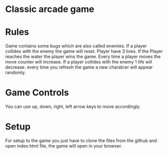 # Classic arcade game

# Rules
Game contains some bugs which are also called enemies.
If a player collides with the enemy the game will reset.
Player have 3 lives.
If the Player reaches the water the player wins the game.
Every time a player moves the move counter will increase.
If a player collides with the enemy 1 life will decrease.
every time you refresh the game a new charatcer will appear randomly.

# Game Controls
You can use up, down, right, left arrow keys to move accordingly.

# Setup
For setup to the game you just have to clone the files from the github and open index.html file, the game will open in your browser.